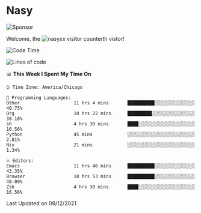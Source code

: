 # Nasy

<!--
<p align="center">
<img height="200" src="https://github-readme-stats.vercel.app/api?username=nasyxx&count_private=true&show_icons=true&theme=dracula&include_all_commits=true"/>
<img height="200" src="https://github-readme-stats.vercel.app/api/top-langs/?username=nasyxx&theme=dracula&hide=html,jupyter+notebook&count_private=true&show_icons=true"/>
</p>

  
----------------
-->

![Sponsor](https://img.shields.io/static/v1.svg?label=Sponsor&message=%E2%9D%A4&logo=GitHub&style=flat&color=pink)
 
Welcome, the ![nasyxx visitor counter](https://count.getloli.com/get/@nasyxx?theme=rule34)th vistor!
 
<!--START_SECTION:waka-->
![Code Time](http://img.shields.io/badge/Code%20Time-1%2C534%20hrs%2024%20mins-blue)

![Lines of code](https://img.shields.io/badge/From%20Hello%20World%20I%27ve%20Written-5%20Million%20lines%20of%20code-blue)

📊 **This Week I Spent My Time On** 

```text
⌚︎ Time Zone: America/Chicago

💬 Programming Languages: 
Other                    11 hrs 4 mins       ██████████░░░░░░░░░░░░░░░   40.75% 
Org                      10 hrs 22 mins      █████████░░░░░░░░░░░░░░░░   38.18% 
sh                       4 hrs 30 mins       ████░░░░░░░░░░░░░░░░░░░░░   16.56% 
Python                   45 mins             ░░░░░░░░░░░░░░░░░░░░░░░░░   2.81% 
Nix                      21 mins             ░░░░░░░░░░░░░░░░░░░░░░░░░   1.34%

🔥 Editors: 
Emacs                    11 hrs 46 mins      ██████████░░░░░░░░░░░░░░░   43.35% 
Browser                  10 hrs 53 mins      ██████████░░░░░░░░░░░░░░░   40.09% 
Zsh                      4 hrs 30 mins       ████░░░░░░░░░░░░░░░░░░░░░   16.56%

```


 Last Updated on 08/12/2021
<!--END_SECTION:waka-->

<!-- ![visitors](https://visitor-badge.laobi.icu/badge?page_id=nasyxx.nasyxx) -->
